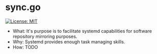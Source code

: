 # sync.go

[![License: MIT](https://img.shields.io/badge/License-MIT-yellow.svg)](https://opensource.org/licenses/MIT)

* What: It's purpose is to facilitate systemd capabilities for software repository mirroring purposes.
* Why: Systemd provides enough task managing skills.
* How: TODO
